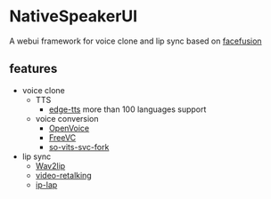 # NativeSpeakerUI
A webui framework for voice clone and lip sync based on [facefusion](https://github.com/facefusion/facefusion)
## features
- voice clone
  - TTS
    - [edge-tts](https://github.com/rany2/edge-tts) more than 100 languages support
  - voice conversion
    - [OpenVoice](https://github.com/myshell-ai/OpenVoice)
    - [FreeVC](https://github.com/OlaWod/FreeVC)
    - [so-vits-svc-fork](https://github.com/voicepaw/so-vits-svc-fork)
- lip sync
  - [Wav2lip]()
  - [video-retalking]()
  - [ip-lap]()

